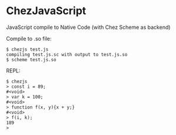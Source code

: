 # ChezJavaScript
JavaScript compile to Native Code (with Chez Scheme as backend)

Compile to .so file:

```
$ chezjs test.js
compiling test.js.sc with output to test.js.so
$ scheme test.js.so
```

REPL:

```
$ chezjs
> const i = 89;
#<void>
> var k = 100;
#<void>
> function f(x, y){x + y;}
#<void>
> f(i, k);
189
> 
```
